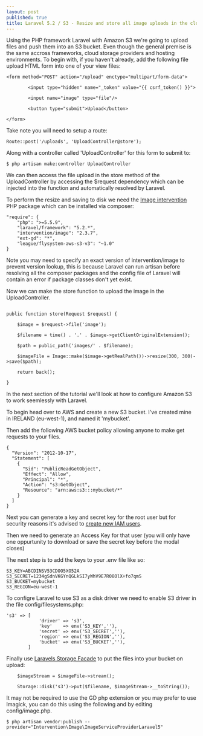```yaml
---
layout: post
published: true
title: Laravel 5.2 / S3 - Resize and store all image uploads in the cloud.
---
```

Using the PHP framework Laravel with Amazon S3 we're going to upload files and push them into an S3 bucket. Even though the general premise is the same accross frameworks, cloud storage providers and hosting environments. To begin with, if you haven't already, add the following file upload HTML form into one of your view files:

~~~
<form method="POST" action="/upload" enctype="multipart/form-data">

        <input type="hidden" name="_token" value="{{ csrf_token() }}">

        <input name="image" type="file"/>

        <button type="submit">Upload</button>
        
</form>
~~~

Take note you will need to setup a route:

~~~
Route::post('/uploads', 'UploadController@store');
~~~

Along with a controller called 'UploadController' for this form to submit to:

~~~
$ php artisan make:controller UploadController
~~~

We can then access the file upload in the store method of the UploadController by accessing the $request dependency which can be injected into the function and automatically resolved by Laravel.

To perform the resize and saving to disk we need the [Image intervention](http://image.intervention.io/) PHP package which can be installed via composer:

~~~
"require": {
	"php": ">=5.5.9",
	"laravel/framework": "5.2.*",
	"intervention/image": "2.3.7",
	"ext-gd": "*",
	"league/flysystem-aws-s3-v3": "~1.0"
}
~~~


Note you may need to specify an exact version of intervention/image to prevent version lookup, this is because Laravel can run artisan before resolving all the composer packages and the config file of Laravel will contain an error if package classes don't yet exist.

Now we can make the store function to upload the image in the UploadController.

~~~

public function store(Request $request) {

	$image = $request->file('image');

	$filename = time() . '.' . $image->getClientOriginalExtension();

	$path = public_path('images/' . $filename);

	$imageFile = Image::make($image->getRealPath())->resize(300, 300)->save($path);

	return back();

}

~~~

In the next section of the tutorial we'll look at how to configure Amazon S3 to work seemlessly with Laravel.

To begin head over to AWS and create a new S3 bucket. I've created mine in IRELAND (eu-west-1), and named it 'mybucket'.

Then add the following AWS bucket policy allowing anyone to make get requests to your files.

~~~
{
  "Version": "2012-10-17",
  "Statement": [
    {
      "Sid": "PublicReadGetObject",
      "Effect": "Allow",
      "Principal": "*",
      "Action": "s3:GetObject",
      "Resource": "arn:aws:s3:::mybucket/*"
    }
  ]
}
~~~

Next you can generate a key and secret key for the root user but for security reasons it's advised to [create new IAM users](https://console.aws.amazon.com/iam/home#users).

Then we need to generate an Access Key for that user (you will only have one oppurtunity to download or save the secret key before the modal closes)

The next step is to add the keys to your .env file like so:

~~~
S3_KEY=ABCDINSV53CDOO5XO52A
S3_SECRET=1234gSdnVKGYnQGLkSI7yWhV9E7R08OlX+fo7qmS
S3_BUCKET=mybucket
S3_REGION=eu-west-1
~~~


To configre Laravel to use S3 as a disk driver we need to enable S3 driver in the file config/filesystems.php:

~~~
's3' => [
            'driver' => 's3',
            'key'    => env('S3_KEY',''),
            'secret' => env('S3_SECRET',''),
            'region' => env('S3_REGION',''),
            'bucket' => env('S3_BUCKET',''),
        ]
~~~


Finally use [Laravels Storage Facade](https://laravel.com/docs/master/filesystem) to put the files into your bucket on upload:

~~~
	$imageStream = $imageFile->stream();

	Storage::disk('s3')->put($filename, $imageStream->__toString());
~~~

It may not be required to use the GD php extension or you may prefer to use Imagick, you can do this using the following and by editing config/image.php.

~~~
$ php artisan vendor:publish --provider="Intervention\Image\ImageServiceProviderLaravel5"
~~~         